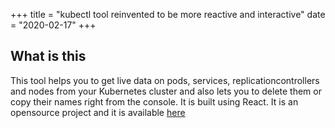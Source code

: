 +++
title = "kubectl tool reinvented to be more reactive and interactive"
date = "2020-02-17"
+++

## What is this

This tool helps you to get live data on pods, services, replicationcontrollers and nodes from your Kubernetes cluster and also lets you to delete them or copy their names right from the console. It is built using React. It is an opensource project and it is available [here](https://github.com/ameerthehacker/kubelive)
